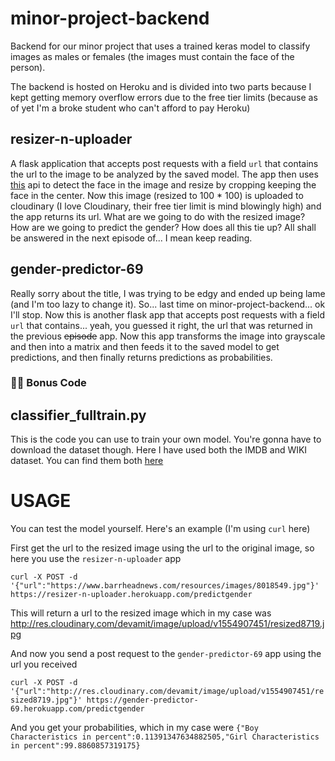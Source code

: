 # minor-project-backend

Backend for our minor project that uses a trained keras model to classify images as males or females (the images must contain the face of the person).

The backend is hosted on Heroku and is divided into two parts because I kept getting memory overflow errors due to the free tier limits (because as of yet I'm a broke student who can't afford to pay Heroku)

## resizer-n-uploader
A flask application that accepts post requests with a field `url` that contains the url to the image to be analyzed by the saved model. The app then uses [this](https://github.com/ageitgey/face_recognition) api to detect the face in the image and resize by cropping keeping the face in the center. Now this image (resized to 100 * 100) is uploaded to cloudinary (I love Cloudinary, their free tier limit is mind blowingly high) and the app returns its url. What are we going to do with the resized image? How are we going to predict the gender? How does all this tie up? All shall be answered in the next episode of... I mean keep reading.

## gender-predictor-69
Really sorry about the title, I was trying to be edgy and ended up being lame (and I'm too lazy to change it). So... last time on minor-project-backend... ok I'll stop.
Now this is another flask app that accepts post requests with a field `url` that contains... yeah, you guessed it right, the url that was returned in the previous ~~episode~~ app. Now this app transforms the image into grayscale and then into a matrix and then feeds it to the saved model to get predictions, and then finally returns predictions as probabilities.

### 👏👏 Bonus Code
## classifier_fulltrain.py
This is the code you can use to train your own model. You're gonna have to download the dataset though. Here I have used both the IMDB and WIKI dataset. You can find them both [here](http://datax.kennesaw.edu/imdb_wiki/)

# USAGE
You can test the model yourself. Here's an example (I'm using `curl` here)

First get the url to the resized image using the url to the original image, so here you use the `resizer-n-uploader` app

`curl -X POST -d '{"url":"https://www.barrheadnews.com/resources/images/8018549.jpg"}' https://resizer-n-uploader.herokuapp.com/predictgender`

This will return a url to the resized image which in my case was
http://res.cloudinary.com/devamit/image/upload/v1554907451/resized8719.jpg

And now you send a post request to the `gender-predictor-69` app using the url you received

`curl -X POST -d '{"url":"http://res.cloudinary.com/devamit/image/upload/v1554907451/resized8719.jpg"}' https://gender-predictor-69.herokuapp.com/predictgender`

And you get your probabilities, which in my case were
`{"Boy Characteristics in percent":0.11391347634882505,"Girl Characteristics in percent":99.8860857319175}`
